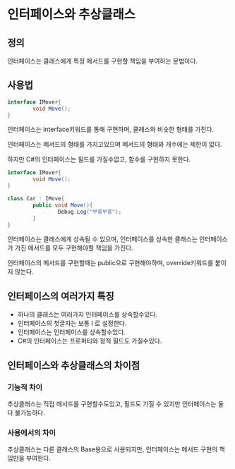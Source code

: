 # 인터페이스와 추상클래스

## 정의

인터페이스는 클래스에게 특정 메서드를 구현할 책임을 부여하는 문법이다.

## 사용법

```csharp
interface IMover{
		void Move();
}
```

인터페이스는 interface키워드를 통해 구현하며, 클래스와 비슷한 형태를 가진다.

인터페이스는 메서드의 형태를 가지고있으며 메서드의 형태와 개수에는 제한이 없다.

하지만 C#의 인터페이스는 필드를 가질수없고, 함수를 구현하지 못한다.

```csharp
interface IMover{
		void Move();
}

class Car : IMove{
		public void Move(){
				Debug.Log("부릉부릉");
		}
}
```

인터페이스는 클래스에게 상속될 수 있으며, 인터페이스를 상속한 클래스는 인터페이스가 가진 메서드를 모두 구현해야할 책임을 가진다.

인터페이스의 메서드를 구현할때는 public으로 구현해야하며, override키워드를 붙이지 않는다.

## 인터페이스의 여러가지 특징

- 하나의 클래스는 여러가지 인터페이스를 상속할수있다.
- 인터페이스의 첫글자는 보통 I 로 설정한다.
- 인터페이스는 인터페이스를 상속할수있다.
- C#의 인터페이스는 프로퍼티와 정적 필드도 가질수있다.

## 인터페이스와 추상클래스의 차이점

### 기능적 차이

추상클래스는 직접 메서드를 구현할수도있고, 필드도 가질 수 있지만 인터페이스는 둘 다 불가능하다.

### 사용에서의 차이

추상클래스는 다른 클래스의 Base용으로 사용되지만, 인터페이스는 메서드 구현의 책임만을 부여한다.